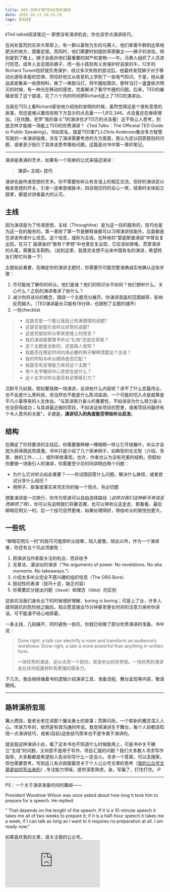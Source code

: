 ```yaml
---
title: 003-怎样才算TED优秀的演讲
date: 2016-10-11 10:25:29
tags: [阅读]
---
```


《Ted talks》阅读笔记一
即使没有演讲机会，你也该学点演讲技巧。

在尚处蛮荒的东非大草原上，有一群以畜牧为生的马赛人，他们牵着牛群到达草地肥沃的地方，围寨定居。而同时，他们需要时刻提防草原霸主——狮子的进攻。特别是到了晚上，狮子会偷杀他们最重要的财产和食物——牛。马赛人组织了人员进行防范，成年人会去猎杀狮子，而一些小孩则有义务保护好自家的牛。12岁的Richard Turere恰好就负责保护，经过多次失败的尝试后，他最终发现狮子对于移动光源有本能的恐惧，而恰好他又从收音机上学到了一些电气知识。于是，他从废品库收集来一些原材料，做了一串跑马灯，将牛圈给围住，那样当灯一盏盏依次明灭的时候，有一种光在移动的感觉，完美解决了看守牛圈的问题。后来，TED的编辑发现了这个报道，花了六个月的时间把Richard送上了TED的演讲台。

当我在TED上看Richard紧张地介绍他的发明的时候，虽然觉得这是个很有意思的故事，但还是难以置信视频下方显示的点击量——1,812,346，点击量还在继续增加。（在优酷，老罗“我的奋斗”1的演讲也才113万的点击量）这不免让人思考，到底怎样才能做一场能上TED的优秀演讲？《Ted Talks：The Officeial TED Guide to Public Speaking》，书如其名，就是TED掌门人Chris Anderson集合多方智慧写就的一本演讲指南，涉及了演讲需要考虑的方方面面，我认为足以回答题目的问题，或者至少指引了具体该思考哪些问题。这篇是对书中第一章的笔记。

---
演讲是表演的艺术，如果有一个简单的公式来描述演讲：
> **演讲= 主线+ 技巧**

演讲也是传递思想的艺术。你不需要和听众有言语上的相互交流，但好的演讲足以触发思想的开关，引发一连串思维脉冲，四目相交时的会心一笑，结束时全体起立鼓掌，都是对讲者最大的认可。

## 主线
因为演讲是为了传递思想，主线（Throughline）是为这一目的服务的，技巧也是为这一目的服务的。第一章除了第一节是解释谁都可以习得演讲技能外，后面都是在讲该传递什么信息。这个信息，或称为主线，在林肯的“葛底斯堡演说”中曾反复出现，在马丁 路德金的“我有个梦想”中也曾反复出现，它应该如脊椎，贯穿演讲的头尾，需要反复斟酌。（说到这里，我竟完全想不出来中国有名的演讲，希望校友们帮忙科普一下）

主题如此重要，在确定你的演讲主题时，你需要尽可能完整准确诚实地确认这些步骤：
1. 尽可能地了解你的听众。他们是谁？他们的知识水平如何？他们想听什么、关心什么？之前的演讲者讲了些什么？
2. 减少你将谈论的概念，围绕一个主题充分展开。你演讲涵盖的范围越窄，影响反而越大。（TED演讲最长只能有18分钟，也限制了主题的铺开）
3. 一份checklist
> - 这是否是一个能让我自己充满激情的话题?
> - 这是否是能引发听众好奇的话题?
> - 这是否能给听众带来思维上的改变？
> - 我的演讲是要赠予听众“礼物”还是在索取？
> - 这个主题是全新的，还是路人皆知？
> - 我能否在限定时间内用必要的例子解释清楚这个主线？
> - 我的所知与听众期待是否匹配？
> - 我是否有足够能力来将这个主题？
> - 用十五字概括中心思想会是什么？
> - 这十五字对听众是否有足够吸引力？

沉默平凡如我，假如要我做一场演讲，会讲些什么内容呢？讲不了什么宏篇伟业，也不会是什么黑科技，但当然也不能是什么陈词滥调，一个可能的切入点是就算是平凡小事带来的人生体会。"与其讲努力奋斗的重要性，不如讲讲为什么努力奋斗也没获得成功；与其讲最近做的项目，不如讲这些项目的愿景，或者项目间最终有个令人意外的关联"。关键是，**演讲切入的角度能否带给听众启发**。

## 结构
在确定了你将要讲的主线后，你需要像种植一棵梧桐一样让它开枝散叶，听众才会因为获得荫庇而感激。书中只是介绍了几个简单例子，如典型的论文型（介绍、背景、做的工作……），或列举故事型。也许，作者也认为没有完美的结构，但假如你要做一场吸引人的演讲，你需要至少花时间讲明白两个问题：
- 为什么它对听众如此重要？——你试图回答什么问题，解决什么麻烦，或者尝试分享什么经历？
- 用例子、故事或事实来充实你的每一个观点，务必切题

想象演讲是一次旅行，你作为导游可以自由选择路线（*这样对我们这种新手来说反而麻烦了呀*），你可以先说明我们将要去哪，也可以带听众这走走、那看看，最后柳暗花明又一村。后一个技巧显然更难，如果处理得好，带给听众的愉悦也更大。

## 一些坑
“柳暗花明又一村”的技巧可能把听众绕晕，陷入疲惫，除此以外，作为一个演讲者，你还有五个坑必须避免：
1. 把演讲当作索取关注的机会，而非给予
2. 无章法、漫谈似的演讲（“No arguments of power. No revelations. No aha moments. No takeaways.”）
3. 介绍太多听众完全不感兴趣的组织信息（The ORG Bore）
4. 鼓动性的表演（技巧十足，缺乏内容）
5. 你需要区分提出问题（issue）和理念（idea）的区别

这些坑当我们身处台下的时候很好理解，boring is boring；可是上了台，许多人就将跳坑的危险抛之脑后。观众愿意拨出15分钟甚至更长时间的注意力来听你讲话，可不能漫不经心地挥霍。


一条主线，几段展开，同时避免一些坑，你就已经做了部分优秀演讲的准备。书中说：
> Done right, a talk can electrify a room and transform an audience’s worldview. Done right, a talk is more powerful than anything in written form.
>
> 一场优秀的演讲，足以点亮一个房间，改变听众的世界观。一场优秀的演讲会比任何纸面材料有更强的感染力。

下几次，我会继续循着书的逻辑介绍演讲工具、准备流程、舞台呈现等内容，敬请期待。

---
## 路转溪桥忽现
篝火燃烧，是老长老在讲那个屠龙勇士的故事；荧屏闪烁，一个崭新的概念深入人心。传承万年的，依然是有效沟通的传说。我觉得演讲生于舞台，每个人却都该知晓一点演讲技巧，或者(目前)这些技巧原本也不是专属于演讲的。

就说我这种演讲小白，看了这本书也不知道什么时候能用上，可是书中关于确立“主线”的问题，又何尝不是用于写作、项目汇报的问题？我们大多数人寻求写作指导，大多数都是希望别人告诉你写什么一定会火。寻求一个答案，可以去搜索，但也需要思考。写到这儿有点佩服霍炬关于个人公众号文章的思考（[我的公众号文章是如何写出来的]( http://mp.weixin.qq.com/s?__biz=MzAxNzI4MTMwMw==&mid=401905914&idx=2&sn=5158ce84b72a505eadc4b4c8c452d8ef&scene=21#wechat_redirect)）,专注能力领域，提供深思熟虑。诶，写偏了，打住打住。:P

---
PS：一个关于演讲准备时间的趣闻——

President Woodrow Wilson was once asked about how long it took him to prepare for a speech. He replied:

" That depends on the length of the speech. If it is a 10-minute speech it takes me all of two weeks to prepare it; if it is a half-hour speech it takes me a week; if I can talk as long as I want to it requires no preparation at all. I am ready now."

如果喜欢我的文章，请关注我的公众号。
![公众号](http://bdbea3.duapp.com/pcs_download.php?id=3172&link=%2Fapps%2Fhgf_blog%2F%E5%85%AC%E4%BC%97%E5%8F%B7logo.jpg)

